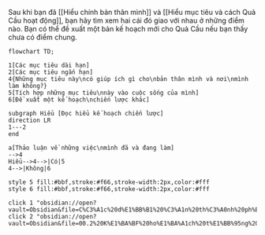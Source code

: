 Sau khi bạn đã [[Hiểu chính bản thân mình]] và [[Hiểu mục tiêu và cách Quả Cầu hoạt động]], bạn hãy tìm xem hai cái đó giao với nhau ở những điểm nào. Bạn có thể đề xuất một bản kế hoạch mới cho Quả Cầu nếu bạn thấy chưa có điểm chung.

```mermaid
flowchart TD;  

1[Các mục tiêu dài hạn]
2[Các mục tiêu ngắn hạn]
4{Những mục tiêu này\ncó giúp ích gì cho\nbản thân mình và nơi\nmình làm không?}
5[Tích hợp những mục tiêu\nnày vào cuộc sống của mình]
6[Đề xuất một kế hoạch\nchiến lược khác] 

subgraph Hiểu [Đọc hiểu kế hoạch chiến lược]
direction LR
1---2
end

a[Thảo luận về những việc\nmình đã và đang làm]
-->4
Hiểu-->4-->|Có|5
4-->|Không|6

style 5 fill:#bbf,stroke:#f66,stroke-width:2px,color:#fff
style 6 fill:#bbf,stroke:#f66,stroke-width:2px,color:#fff

click 1 "obsidian://open?vault=Obsidian&file=C%C3%A1c%20d%E1%BB%B1%20%C3%A1n%20th%C3%A0nh%20ph%E1%BA%A7n"
click 2 "obsidian://open?vault=Obsidian&file=00.2%20K%E1%BA%BF%20ho%E1%BA%A1ch%20t%E1%BB%95ng%20th%E1%BB%83"
```